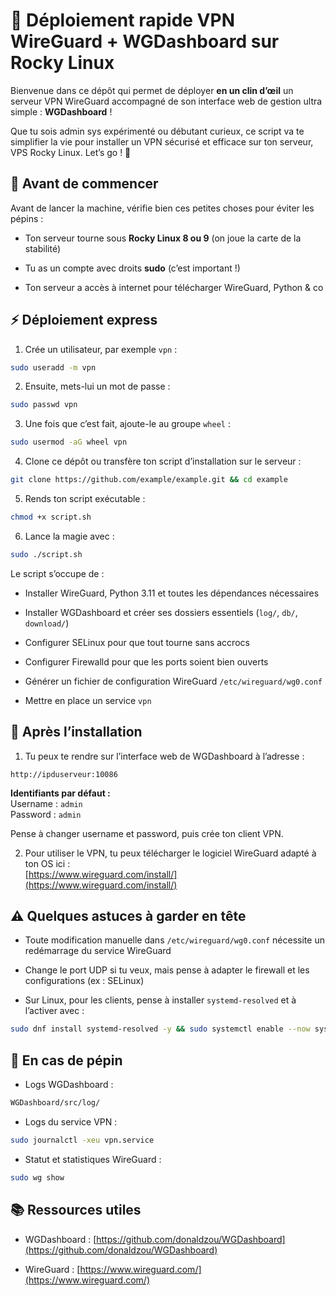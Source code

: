 # 🚀 Déploiement rapide VPN WireGuard + WGDashboard sur Rocky Linux

Bienvenue dans ce dépôt qui permet de déployer **en un clin d’œil** un serveur VPN WireGuard accompagné de son interface web de gestion ultra simple : **WGDashboard** !

Que tu sois admin sys expérimenté ou débutant curieux, ce script va te simplifier la vie pour installer un VPN sécurisé et efficace sur ton serveur, VPS Rocky Linux. Let’s go ! 🎉

## 🔧 Avant de commencer

Avant de lancer la machine, vérifie bien ces petites choses pour éviter les pépins :

-   Ton serveur tourne sous **Rocky Linux 8 ou 9** (on joue la carte de la stabilité)
    
-   Tu as un compte avec droits **sudo** (c’est important !)
    
-   Ton serveur a accès à internet pour télécharger WireGuard, Python & co

## ⚡ Déploiement express

1.  Crée un utilisateur, par exemple `vpn` :
```bash
sudo useradd -m vpn
```

2.  Ensuite, mets-lui un mot de passe :
```bash
sudo passwd vpn
```

3.  Une fois que c’est fait, ajoute-le au groupe `wheel` :
```bash
sudo usermod -aG wheel vpn
```

4.  Clone ce dépôt ou transfère ton script d’installation sur le serveur :
```bash
git clone https://github.com/example/example.git && cd example
```

5.  Rends ton script exécutable :
```bash
chmod +x script.sh
```

6.  Lance la magie avec :

```bash
sudo ./script.sh
```

Le script s’occupe de :

-   Installer WireGuard, Python 3.11 et toutes les dépendances nécessaires
    
-   Installer WGDashboard et créer ses dossiers essentiels (`log/`, `db/`, `download/`)
    
-   Configurer SELinux pour que tout tourne sans accrocs
    
-   Configurer Firewalld pour que les ports soient bien ouverts
    
-   Générer un fichier de configuration WireGuard `/etc/wireguard/wg0.conf`
    
-   Mettre en place un service `vpn`

## 🎉 Après l’installation

1.  Tu peux te rendre sur l’interface web de WGDashboard à l’adresse :
```
http://ipduserveur:10086
```

**Identifiants par défaut :**  
Username : `admin`  
Password : `admin`

Pense à changer username et password, puis crée ton client VPN.

2.  Pour utiliser le VPN, tu peux télécharger le logiciel WireGuard adapté à ton OS ici :  
    [https://www.wireguard.com/install/](https://www.wireguard.com/install/)


## ⚠️ Quelques astuces à garder en tête

-   Toute modification manuelle dans `/etc/wireguard/wg0.conf` nécessite un redémarrage du service WireGuard
    
-   Change le port UDP si tu veux, mais pense à adapter le firewall et les configurations (ex : SELinux)
    
-   Sur Linux, pour les clients, pense à installer `systemd-resolved` et à l’activer avec :
```bash
sudo dnf install systemd-resolved -y && sudo systemctl enable --now systemd-resolved
```

## 🐞 En cas de pépin

-   Logs WGDashboard :
```bash
WGDashboard/src/log/
```
-   Logs du service VPN :
```bash
sudo journalctl -xeu vpn.service
```
-   Statut et statistiques WireGuard :
```bash
sudo wg show
```

## 📚 Ressources utiles

-   WGDashboard : [https://github.com/donaldzou/WGDashboard](https://github.com/donaldzou/WGDashboard)
    
-   WireGuard : [https://www.wireguard.com/](https://www.wireguard.com/)